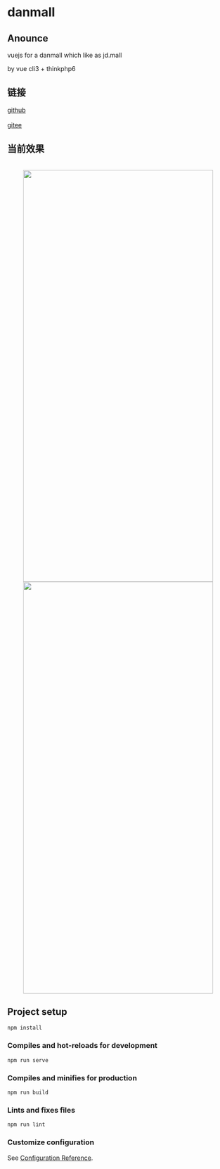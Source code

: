 # danmall

## Anounce
vuejs for a danmall which like as jd.mall

by vue cli3 + thinkphp6

## 链接
[github](https://github.com/dangc9/danmall)
<br/>
<br/>
[gitee](https://gitee.com/dangc/danmall)

## 当前效果
<br/>
<div align=center>
  <!-- <img src="public/image/home1.jpg" width="432" height="936" /> -->
  <img src="https://gitee.com/dangc/danmall/raw/master/public/image/home1.jpg" width="432" height="936" />
</div>
<div align=center>
  <!-- <img src="public/image/home2.jpg" width="432" height="936" /> -->
  <img src="https://gitee.com/dangc/danmall/raw/master/public/image/home2.jpg" width="432" height="936" />
</div> 


## Project setup
```
npm install
```

### Compiles and hot-reloads for development
```
npm run serve
```

### Compiles and minifies for production
```
npm run build
```

### Lints and fixes files
```
npm run lint
```

### Customize configuration
See [Configuration Reference](https://cli.vuejs.org/config/).
